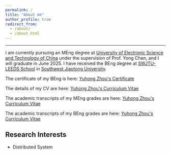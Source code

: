 ```yaml
---
permalink: /
title: "About me"
author_profile: true
redirect_from: 
  - /about/
  - /about.html
---
```


------
I am currently pursuing an MEng degree at [University of Electronic Science and Technology of China](https://www.uestc.edu.cn/) under the supervision of Prof. Yong Chen, and I will graduate in June 2025.
I have received the BEng degree at [SWJTU-LEEDS School](https://leeds.swjtu.edu.cn/) in [Southwest Jiaotong University](https://www.swjtu.edu.cn/).

The certificate of my BEng is here: [Yuhong Zhou's Certificate](.../assets/YuhongZhou_Certificate.pdf)

The details of my CV are here: [Yuhong Zhou's Curriculum Vitae](.../assets/YuhongZhou_CV.pdf)

The academic transcripts of my MEng grades are here: [Yuhong Zhou's Curriculum Vitae](.../assets/YuhongZhou_MEng_Grades.pdf)

The academic transcripts of my BEng grades are here: [Yuhong Zhou's Curriculum Vitae](.../assets/YuhongZhou_MEng_Grades.pdf)

Research Interests
------
  - Distributed System

